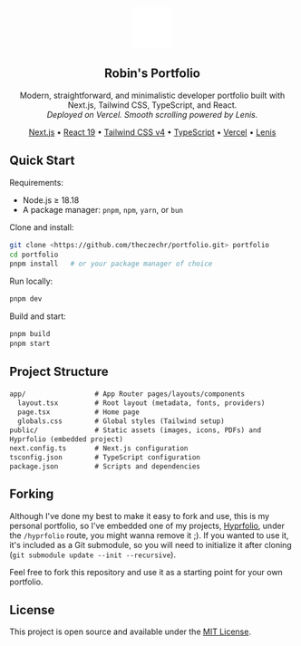 <p align="center">
  <img src="public/logo-dark.svg" alt="Logo" height="72" />
</p>

<h2 align="center">Robin's Portfolio</h2>

<p align="center">
  Modern, straightforward, and minimalistic developer portfolio built with Next.js, Tailwind CSS, TypeScript, and React.
  <br />
  <em>Deployed on Vercel. Smooth scrolling powered by Lenis.</em>
</p>

<p align="center">
  <a href="https://nextjs.org">Next.js</a> •
  <a href="https://react.dev">React 19</a> •
  <a href="https://tailwindcss.com">Tailwind CSS v4</a> •
  <a href="https://www.typescriptlang.org/">TypeScript</a> •
  <a href="https://vercel.com/">Vercel</a> •
  <a href="https://github.com/darkroomengineering/lenis">Lenis</a>
</p>

## Quick Start

Requirements:

- Node.js ≥ 18.18
- A package manager: `pnpm`, `npm`, `yarn`, or `bun`

Clone and install:

```bash
git clone <https://github.com/theczechr/portfolio.git> portfolio
cd portfolio
pnpm install   # or your package manager of choice
```

Run locally:

```bash
pnpm dev
```

Build and start:

```bash
pnpm build
pnpm start
```

## Project Structure

```text
app/                 # App Router pages/layouts/components
  layout.tsx         # Root layout (metadata, fonts, providers)
  page.tsx           # Home page
  globals.css        # Global styles (Tailwind setup)
public/              # Static assets (images, icons, PDFs) and Hyprfolio (embedded project)
next.config.ts       # Next.js configuration
tsconfig.json        # TypeScript configuration
package.json         # Scripts and dependencies
```

## Forking

Although I've done my best to make it easy to fork and use, this is my personal portfolio, so I've embedded one of my projects, [Hyprfolio](https://github.com/theczechr/hyprfolio), under the `/hyprfolio` route, you might wanna remove it ;). If you wanted to use it, it's included as a Git submodule, so you will need to initialize it after cloning (`git submodule update --init --recursive`).

Feel free to fork this repository and use it as a starting point for your own portfolio.

## License

This project is open source and available under the [MIT License](LICENSE).
